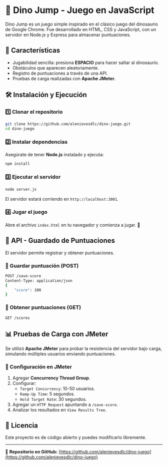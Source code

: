 # 🦖 Dino Jump - Juego en JavaScript

Dino Jump es un juego simple inspirado en el clásico juego del dinosaurio de Google Chrome. Fue desarrollado en HTML, CSS y JavaScript, con un servidor en Node.js y Express para almacenar puntuaciones.

## 🚀 Características
- Jugabilidad sencilla: presiona **ESPACIO** para hacer saltar al dinosaurio.
- Obstáculos que aparecen aleatoriamente.
- Registro de puntuaciones a través de una API.
- Pruebas de carga realizadas con **Apache JMeter**.

## 🛠️ Instalación y Ejecución
### 1️⃣ Clonar el repositorio
```bash
git clone https://github.com/alenievesdlc/dino-juego.git
cd dino-juego
```

### 2️⃣ Instalar dependencias
Asegúrate de tener **Node.js** instalado y ejecuta:
```bash
npm install
```

### 3️⃣ Ejecutar el servidor
```bash
node server.js
```
El servidor estará corriendo en `http://localhost:3001`.

### 4️⃣ Jugar el juego
Abre el archivo `index.html` en tu navegador y comienza a jugar. 🚀

## 📡 API - Guardado de Puntuaciones
El servidor permite registrar y obtener puntuaciones.

### 🔹 Guardar puntuación (POST)
```bash
POST /save-score
Content-Type: application/json
{
    "score": 100
}
```

### 🔹 Obtener puntuaciones (GET)
```bash
GET /scores
```

## 📊 Pruebas de Carga con JMeter
Se utilizó **Apache JMeter** para probar la resistencia del servidor bajo carga, simulando múltiples usuarios enviando puntuaciones.

### 🔹 Configuración en JMeter
1. Agregar **Concurrency Thread Group**.
2. Configurar:
   - `Target Concurrency`: 10-50 usuarios.
   - `Ramp-Up Time`: 5 segundos.
   - `Hold Target Rate`: 30 segundos.
3. Agregar un `HTTP Request` apuntando a `/save-score`.
4. Analizar los resultados en `View Results Tree`.

## 📜 Licencia
Este proyecto es de código abierto y puedes modificarlo libremente.

---
🔗 **Repositorio en GitHub:** [https://github.com/alenievesdlc/dino-juego](https://github.com/alenievesdlc/dino-juego)


